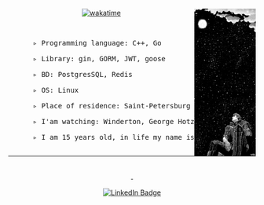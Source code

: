 <!---<img src="https://github.com/TheDEKKs/TheDEKKs/blob/main/Untitled(1).png" width="100%" align="center" pading="10px">  --->
<!------ тексте ---->
  <div align="center">
    <!---<img src="https://readme-typing-svg.herokuapp.com?font=Jetbrains+mono&size=40&duration=3500&color=blue&center=true&vCenter=true&width=600&lines=Hellow...;" alt="Typing SVG"/> --->
      <img src="https://github.com/TheDEKKs/TheDEKKs/blob/main/Walaper.jpg" align="right" width="125px" height="300px">


[![wakatime](https://wakatime.com/badge/user/5e02f54d-94af-46f3-a69a-c353866b991e.svg)](https://wakatime.com/badge/user/@5e02f54d-94af-46f3-a69a-c353866b991e)

  </div>
   <br> 
    <pre>
      ▹ Programming language: C++, Go</br>
      ▹ Library: gin, GORM, JWT, goose</br>
      ▹ BD: PostgresSQL, Redis</br>
      ▹ OS: Linux</br>
      ▹ Place of residence: Saint-Petersburg </br>
      ▹ I'am watching: Winderton, George Hotz Archive </br>
      ▹ I am 15 years old, in life my name is Egor.
   </pre>
     
      

  </div>

  <hr width="" size="1">
  
  </br>
        <div align="center"  width="300px">
      <a href="https://t.me/thedekk">
        <img src="https://img.shields.io/badge/Telegram-blue?style=for-the-badge&logo=Telegram&logoColor=white " alt=""/>
      </a>
      <a href="https://steamcommunity.com/id/thedekk">
        <img src="https://img.shields.io/badge/Steam-000067?style=for-the-badge&logo=Steam&logoColor=white" alt=""/>
        <br> <br>
      </a>
      <a href="https://thedekk.ru" >
        <img src="https://img.shields.io/badge/My%20Web%20Site-red?style=for-the-badge" alt="LinkedIn Badge"/>
      </a>


<div>


</div>







